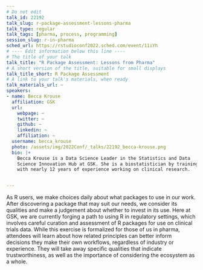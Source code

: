 ```yaml
---
# Do not edit
talk_id: 22192
talk_slug: r-package-assessment-lessons-pharma
talk_type: regular
talk_tags: [pharma, process, programming]
session_slug: r-in-pharma
sched_url: https://rstudioconf2022.sched.com/event/11iYh
# ---- Edit information below this line ----
# The title of your talk
talk_title: "R Package Assessment: Lessons from Pharma"
# A short version of the title, suitable for small displays
talk_title_short: R Package Assessment
# A link to your talk's materials, when ready
talk_materials_url: ~
speakers:
- name: Becca Krouse
  affiliation: GSK
  url:
    webpage: ~
    twitter: ~
    github: ~
    linkedin: ~
    affiliation: ~
  username: becca_krouse
  photo: /assets/img/2022Conf/_talks/22192_becca-krouse.png
  bio: |+
    Becca Krouse is a Data Science Leader in the Statistics and Data
    Science Innovation Hub at GSK. She is a biostatistician by training
    with nearly 12 years of experience working on clinical research.


---
```


<!-- ABSTRACT ----
Please write abstract below. You may use simple markdown (links, code style, bold, italics)
-->

As R users, we make choices daily about what packages to use in our work.
After discovering a package that may suit our needs, we consider its qualities
and make a judgement about whether to invest in its use. Here at GSK, we are
currently forging a path to using R in regulatory settings, which involves
careful curation and assessment of R packages for use on clinical trials
data. While this exercise is formalized for those of us in pharma, attendees
will learn about how related principles can better inform decisions they make
their own workflows, regardless of industry or experience. They will take away
specific qualities that indicate trustworthiness, as well as the importance of
considering the ecosystem as a whole.
